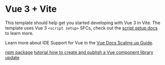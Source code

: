 # Vue 3 + Vite

This template should help get you started developing with Vue 3 in Vite. The template uses Vue 3 `<script setup>` SFCs, check out the [script setup docs](https://v3.vuejs.org/api/sfc-script-setup.html#sfc-script-setup) to learn more.

Learn more about IDE Support for Vue in the [Vue Docs Scaling up Guide](https://vuejs.org/guide/scaling-up/tooling.html#ide-support).


[npm package](https://www.npmjs.com/package/vu3-lib)
[tutorial how to create and publish a Vue component library update](https://www.freecodecamp.org/news/how-to-create-and-publish-a-vue-component-library-update/)